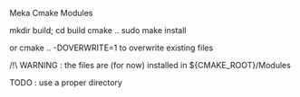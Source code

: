 Meka Cmake Modules 

mkdir build; cd build
cmake ..
sudo make install

or cmake .. -DOVERWRITE=1 to overwrite existing files

/!\ WARNING : the files are (for now) installed in ${CMAKE_ROOT}/Modules

TODO : use a proper directory



